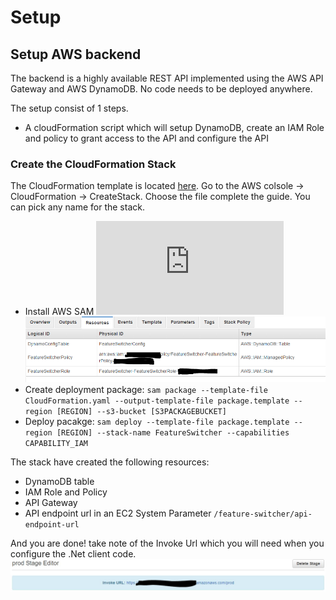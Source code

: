 # Setup

## Setup AWS backend
The backend is a highly available REST API implemented using the AWS API Gateway and AWS DynamoDB. No code needs to be deployed anywhere.

The setup consist of 1 steps. 
- A cloudFormation script which will setup DynamoDB, create an IAM Role and policy to grant access to the API and configure the API

### Create the CloudFormation Stack
The CloudFormation template is located [here](https://github.com/queueit/FeatureSwitcher.AwsConfiguration/blob/master/config/CloudFormation.template). Go to the AWS colsole -> CloudFormation -> CreateStack. Choose the file complete the guide. You can pick any name for the stack.
- Install AWS SAM ![What is SAM?](https://docs.aws.amazon.com/serverless-application-model/latest/developerguide/what-is-sam.html)
![Stack Resources](https://raw.githubusercontent.com/queueit/FeatureSwitcher.AwsConfiguration/master/docs/img/StackResources.PNG "Stack Resources")
- Create deployment package: ```sam package --template-file CloudFormation.yaml --output-template-file package.template --region [REGION] --s3-bucket [S3PACKAGEBUCKET]```
- Deploy pacakge: ```sam deploy --template-file package.template --region [REGION] --stack-name FeatureSwitcher --capabilities CAPABILITY_IAM```

The stack have created the following resources: 
- DynamoDB table
- IAM Role and Policy
- API Gateway
- API endpoint url in an EC2 System Parameter `/feature-switcher/api-endpoint-url`

And you are done! take note of the Invoke Url which you will need when you configure the .Net client code.
![Setup Step](https://raw.githubusercontent.com/queueit/FeatureSwitcher.AwsConfiguration/master/docs/img/22.PNG "Setup Step")
